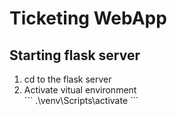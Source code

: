 # Ticketing WebApp

## Starting flask server
<ol>
  <li>cd to the flask server</li>
  <li>Activate vitual environment
  </li>
    ```
  .\venv\Scripts\activate
  ```
</ol>

